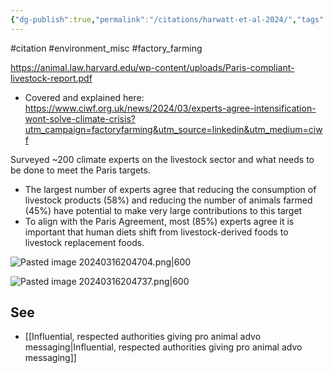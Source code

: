 ```yaml
---
{"dg-publish":true,"permalink":"/citations/harwatt-et-al-2024/","tags":["#citation","#environment_misc","#factory_farming"],"created":"2025-10-23T17:42:47.034+01:00","updated":"2025-10-23T18:06:08.971+01:00"}
---
```


#citation #environment_misc #factory_farming 

https://animal.law.harvard.edu/wp-content/uploads/Paris-compliant-livestock-report.pdf
- Covered and explained here: https://www.ciwf.org.uk/news/2024/03/experts-agree-intensification-wont-solve-climate-crisis?utm_campaign=factoryfarming&utm_source=linkedin&utm_medium=ciwf

Surveyed ~200 climate experts on the livestock sector and what needs to be done to meet the Paris targets.

- The largest number of experts agree that reducing the consumption of livestock products (58%) and reducing the number of animals farmed (45%) have potential to make very large contributions to this target
- To align with the Paris Agreement, most (85%) experts agree it is important that human diets shift from livestock-derived foods to livestock replacement foods. 

![Pasted image 20240316204704.png|600](/img/user/Citations/Pasted%20image%2020240316204704.png)

![Pasted image 20240316204737.png|600](/img/user/Citations/Pasted%20image%2020240316204737.png)


## See
- [[Influential, respected authorities giving pro animal advo messaging\|Influential, respected authorities giving pro animal advo messaging]]